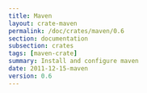 ```yaml
---
title: Maven
layout: crate-maven
permalink: /doc/crates/maven/0.6
section: documentation
subsection: crates
tags: [maven-crate]
summary: Install and configure maven
date: 2011-12-15-maven
version: 0.6
---
```

